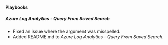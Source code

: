 
#### Playbooks
##### Azure Log Analytics - Query From Saved Search
- Fixed an issue where the argument was misspelled.
- Added README.md to *Azure Log Analytics - Query From Saved Search*.